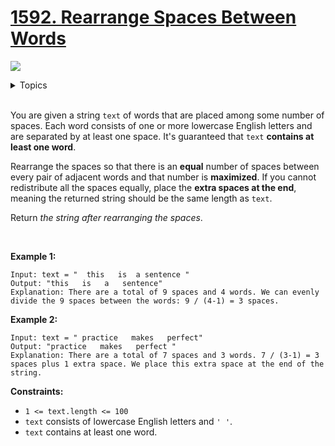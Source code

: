 # [1592. Rearrange Spaces Between Words](https://leetcode.cn/problems/rearrange-spaces-between-words/)

![](https://img.shields.io/badge/Difficulty-Easy-green.svg)

<details>
<summary>Topics</summary>

* [`String`](https://leetcode.com/tag/string/)

</details>
<br />

You are given a string `text` of words that are placed among some number of spaces. Each word consists of one or more lowercase English letters and are separated by at least one space. It's guaranteed that `text` **contains at least one word**.

Rearrange the spaces so that there is an **equal** number of spaces between every pair of adjacent words and that number is **maximized**. If you cannot redistribute all the spaces equally, place the **extra spaces at the end**, meaning the returned string should be the same length as `text`.

Return *the string after rearranging the spaces*.

 

**Example 1:**

    Input: text = "  this   is  a sentence "
    Output: "this   is   a   sentence"
    Explanation: There are a total of 9 spaces and 4 words. We can evenly divide the 9 spaces between the words: 9 / (4-1) = 3 spaces.

**Example 2:**

    Input: text = " practice   makes   perfect"
    Output: "practice   makes   perfect "
    Explanation: There are a total of 7 spaces and 3 words. 7 / (3-1) = 3 spaces plus 1 extra space. We place this extra space at the end of the string.

**Constraints:**

 + `1 <= text.length <= 100`
 + `text` consists of lowercase English letters and `' '`.
 + `text` contains at least one word.
